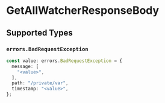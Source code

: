 # GetAllWatcherResponseBody


## Supported Types

### `errors.BadRequestException`

```typescript
const value: errors.BadRequestException = {
  message: [
    "<value>",
  ],
  path: "/private/var",
  timestamp: "<value>",
};
```

